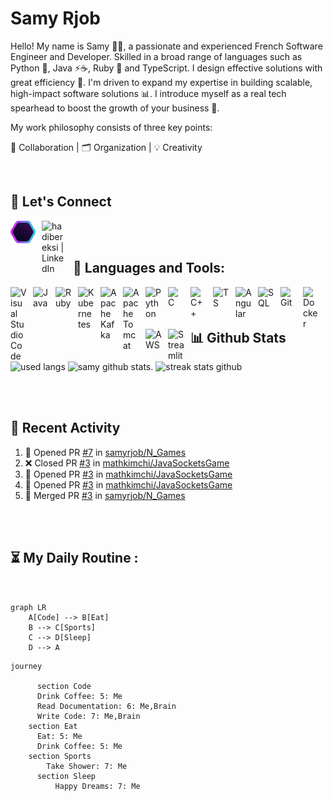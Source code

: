 

<!--
**samyrjob/samyrjob** is a ✨ _special_ ✨ repository because its `README.md` (this file) appears on your GitHub profile.

-->
# Samy Rjob

Hello! My name is Samy 👨‍💻, a passionate and experienced French Software Engineer and Developer. Skilled in a broad range of languages such as Python 🐍, Java ⚡️☕️, Ruby 💎 and TypeScript. I design effective solutions with great efficiency 🚀. I'm driven to expand my expertise in building scalable, high-impact software solutions 📊. I introduce myself as a real tech spearhead to boost the growth of your business 💼. 

My work philosophy consists of three key points:

🤝 Collaboration | 🗂️ Organization | 💡 Creativity

<br>

## 🤝 Let's Connect

  [<img align="left" alt="Linkstack" width="40px" src="https://raw.githubusercontent.com/LinkStackOrg/branding/main/logo/svg/logo_animated.svg" style="padding-right:10px;" />](https://linksta.cc/@SamyRJOB)
  [<img align="left" alt="hadibereksi | LinkedIn" width="40px" src="https://upload.wikimedia.org/wikipedia/commons/thumb/8/81/LinkedIn_icon.svg/2048px-LinkedIn_icon.svg.png" style="padding-right:10px;"/>](https://www.linkedin.com/in/samy-rjob-800315176/)

<br>
</br>

## 🔨 Languages and Tools:
  <img align="left" alt="Visual Studio Code" width="26px" src="https://cdn.jsdelivr.net/gh/devicons/devicon/icons/vscode/vscode-original.svg" style="padding-right:10px;" />
  <img align="left" alt="Java" width="26px" src="https://cdn.jsdelivr.net/gh/devicons/devicon/icons/java/java-original-wordmark.svg" style="padding-right:10px;" />
  <img align="left" alt="Ruby" width="26px" src="https://cdn.jsdelivr.net/gh/devicons/devicon/icons/ruby/ruby-original-wordmark.svg" style="padding-right:10px;" />
  <img align="left" alt="Kubernetes" width="26px" src="https://cdn.jsdelivr.net/gh/devicons/devicon/icons/kubernetes/kubernetes-plain-wordmark.svg" style="padding-right:10px;" />
  <img align="left" alt="Apache Kafka" width="26px" src="https://cdn.jsdelivr.net/gh/devicons/devicon/icons/apachekafka/apachekafka-original-wordmark.svg" style="padding-right:10px;" />
  <img align="left" alt="Apache Tomcat" width="26px" src="https://cdn.jsdelivr.net/gh/devicons/devicon/icons/tomcat/tomcat-original-wordmark.svg" style="padding-right:10px;" />
  <img align="left" alt="Python" width="26px" src="https://img.icons8.com/color/48/000000/python--v1.png" style="padding-right:10px;" />
  <img align="left" alt="C" width="26px" src="https://cdn.jsdelivr.net/gh/devicons/devicon/icons/c/c-original.svg" style="padding-right:10px;" />
  <img align="left" alt="C++" width="26px" src="https://cdn.jsdelivr.net/gh/devicons/devicon/icons/cplusplus/cplusplus-original.svg" style="padding-right:10px;" />
  <img align="left" alt="TS" width="26px" src="https://img.icons8.com/color/48/000000/typescript.png" style="padding-right:10px;" />
  <img align="left" alt="Angular" width="26px" src="https://cdn.jsdelivr.net/gh/devicons/devicon/icons/angularjs/angularjs-original.svg" style="padding-right:10px;" />
  <img align="left" alt="SQL" width="26px" src="https://cdn.jsdelivr.net/gh/devicons/devicon/icons/mysql/mysql-original.svg" style="padding-right:10px;" />
  <img align="left" alt="Git" width="26px" src="https://cdn.jsdelivr.net/gh/devicons/devicon/icons/git/git-original.svg" style="padding-right:10px;" />
  <img align="left" alt="Docker" width="26px" src="https://cdn.jsdelivr.net/gh/devicons/devicon/icons/docker/docker-original-wordmark.svg" style="padding-right:10px;" />
  <img align="left" alt="AWS" width="26px" src="https://cdn.jsdelivr.net/gh/devicons/devicon@latest/icons/amazonwebservices/amazonwebservices-original-wordmark.svg" style="padding-right:10px;" />
    <img align="left" alt="Streamlit" width="26px" src="https://streamlit.io/images/brand/streamlit-mark-color.svg" style="padding-right:10px;" />

<br />
<br />

## 📊 Github Stats
![used langs](https://github-readme-stats.vercel.app/api/top-langs/?username=samyrjob&langs_count=8&theme=radical&size_weight=0.5&count_weight=0.5)
![samy github stats](https://github-readme-stats.vercel.app/api?username=samyrjob&hide_title=true&include_all_commits=false&line_height=24&theme=radical&hide_title=false).
![streak stats github](https://github-readme-streak-stats.herokuapp.com/?user=samyrjob&hide_title=true&theme=radical)

<br>
</br>

## 📌 Recent Activity 

<!--START_SECTION:activity-->
1. 💪 Opened PR [#7](undefined) in [samyrjob/N_Games](https://github.com/samyrjob/N_Games)
2. ❌ Closed PR [#3](undefined) in [mathkimchi/JavaSocketsGame](https://github.com/mathkimchi/JavaSocketsGame)
3. 💪 Opened PR [#3](undefined) in [mathkimchi/JavaSocketsGame](https://github.com/mathkimchi/JavaSocketsGame)
4. 💪 Opened PR [#3](https://github.com/mathkimchi/JavaSocketsGame/pull/3) in [mathkimchi/JavaSocketsGame](https://github.com/mathkimchi/JavaSocketsGame)
5. 🎉 Merged PR [#3](https://github.com/samyrjob/N_Games/pull/3) in [samyrjob/N_Games](https://github.com/samyrjob/N_Games)
<!--END_SECTION:activity-->




<br>
</br>

## ⏳ My Daily Routine :
```mermaid


graph LR
    A[Code] --> B[Eat]
    B --> C[Sports]
    C --> D[Sleep]
    D --> A
```

```mermaid
journey
    
      section Code
      Drink Coffee: 5: Me
      Read Documentation: 6: Me,Brain
      Write Code: 7: Me,Brain
    section Eat
      Eat: 5: Me
      Drink Coffee: 5: Me
    section Sports
	    Take Shower: 7: Me
	  section Sleep
		  Happy Dreams: 7: Me
```
